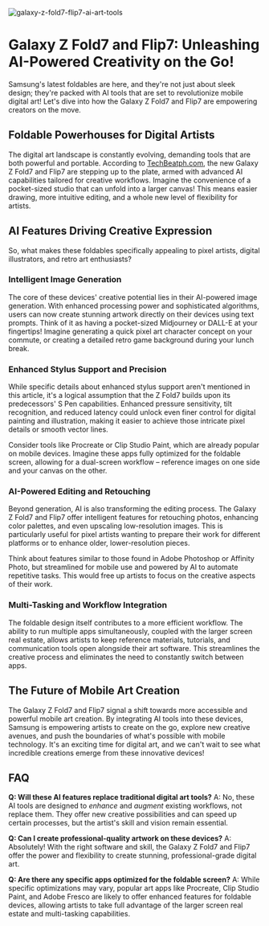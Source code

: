 ![galaxy-z-fold7-flip7-ai-art-tools](https://images.pexels.com/photos/17153194/pexels-photo-17153194.jpeg?auto=compress&cs=tinysrgb&fit=crop&h=627&w=1200)

# Galaxy Z Fold7 and Flip7: Unleashing AI-Powered Creativity on the Go! 

Samsung's latest foldables are here, and they're not just about sleek design; they're packed with AI tools that are set to revolutionize mobile digital art! Let's dive into how the Galaxy Z Fold7 and Flip7 are empowering creators on the move.

## Foldable Powerhouses for Digital Artists

The digital art landscape is constantly evolving, demanding tools that are both powerful and portable. According to [TechBeatph.com](http://www.techbeatph.com/wproot/galaxy-z-fold7-and-flip7-turn-ai-into-art-tools/), the new Galaxy Z Fold7 and Flip7 are stepping up to the plate, armed with advanced AI capabilities tailored for creative workflows. Imagine the convenience of a pocket-sized studio that can unfold into a larger canvas! This means easier drawing, more intuitive editing, and a whole new level of flexibility for artists.

## AI Features Driving Creative Expression

So, what makes these foldables specifically appealing to pixel artists, digital illustrators, and retro art enthusiasts?

### Intelligent Image Generation

The core of these devices' creative potential lies in their AI-powered image generation. With enhanced processing power and sophisticated algorithms, users can now create stunning artwork directly on their devices using text prompts. Think of it as having a pocket-sized Midjourney or DALL-E at your fingertips! Imagine generating a quick pixel art character concept on your commute, or creating a detailed retro game background during your lunch break.

### Enhanced Stylus Support and Precision

While specific details about enhanced stylus support aren't mentioned in this article, it's a logical assumption that the Z Fold7 builds upon its predecessors' S Pen capabilities. Enhanced pressure sensitivity, tilt recognition, and reduced latency could unlock even finer control for digital painting and illustration, making it easier to achieve those intricate pixel details or smooth vector lines.

Consider tools like Procreate or Clip Studio Paint, which are already popular on mobile devices. Imagine these apps fully optimized for the foldable screen, allowing for a dual-screen workflow – reference images on one side and your canvas on the other.

### AI-Powered Editing and Retouching

Beyond generation, AI is also transforming the editing process. The Galaxy Z Fold7 and Flip7 offer intelligent features for retouching photos, enhancing color palettes, and even upscaling low-resolution images. This is particularly useful for pixel artists wanting to prepare their work for different platforms or to enhance older, lower-resolution pieces.

Think about features similar to those found in Adobe Photoshop or Affinity Photo, but streamlined for mobile use and powered by AI to automate repetitive tasks. This would free up artists to focus on the creative aspects of their work.

### Multi-Tasking and Workflow Integration

The foldable design itself contributes to a more efficient workflow. The ability to run multiple apps simultaneously, coupled with the larger screen real estate, allows artists to keep reference materials, tutorials, and communication tools open alongside their art software. This streamlines the creative process and eliminates the need to constantly switch between apps.

## The Future of Mobile Art Creation

The Galaxy Z Fold7 and Flip7 signal a shift towards more accessible and powerful mobile art creation. By integrating AI tools into these devices, Samsung is empowering artists to create on the go, explore new creative avenues, and push the boundaries of what's possible with mobile technology. It's an exciting time for digital art, and we can't wait to see what incredible creations emerge from these innovative devices!

## FAQ

**Q: Will these AI features replace traditional digital art tools?**
A: No, these AI tools are designed to *enhance* and *augment* existing workflows, not replace them. They offer new creative possibilities and can speed up certain processes, but the artist's skill and vision remain essential.

**Q: Can I create professional-quality artwork on these devices?**
A: Absolutely! With the right software and skill, the Galaxy Z Fold7 and Flip7 offer the power and flexibility to create stunning, professional-grade digital art.

**Q: Are there any specific apps optimized for the foldable screen?**
A: While specific optimizations may vary, popular art apps like Procreate, Clip Studio Paint, and Adobe Fresco are likely to offer enhanced features for foldable devices, allowing artists to take full advantage of the larger screen real estate and multi-tasking capabilities.